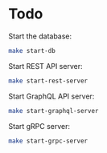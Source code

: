 # Todo

Start the database:

```bash
make start-db
```

Start REST API server:

```bash
make start-rest-server
```

Start GraphQL API server:

```bash
make start-graphql-server
```

Start gRPC server:

```bash
make start-grpc-server
```